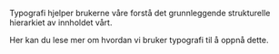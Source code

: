 Typografi hjelper brukerne våre forstå det grunnleggende strukturelle hierarkiet av innholdet vårt.

Her kan du lese mer om hvordan vi bruker typografi til å oppnå dette.
